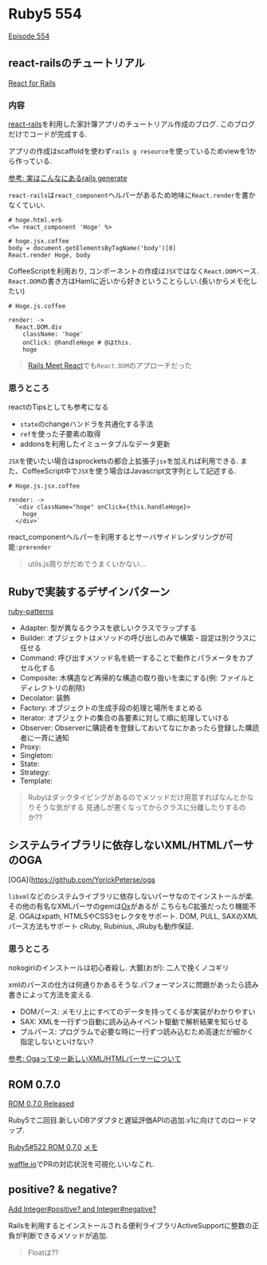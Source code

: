 # Ruby5 554

[Episode 554](https://ruby5.codeschool.com/episodes/596-episode-554-may-29th-2015)

## react-railsのチュートリアル

[React for Rails](https://www.airpair.com/reactjs/posts/reactjs-a-guide-for-rails-developers)

### 内容

[react-rails](https://github.com/reactjs/react-rails)を利用した家計簿アプリのチュートリアル作成のブログ.
このブログだけでコードが完成する.

アプリの作成はscaffoldを使わず`rails g resource`を使っているためviewを1から作っている.

[参考: 実はこんなにあるrails generate](http://techracho.bpsinc.jp/shibuya/2014_07_24/18388#g_resource)

`react-rails`は`react_component`ヘルパーがあるため地味に`React.render`を書かなくていい.

````
# hoge.html.erb
<%= react_component 'Hoge' %>

# hoge.jsx.coffee
body = document.getElementsByTagName('body')[0]
React.render Hoge, body
````


CoffeeScriptを利用おり, コンポーネントの作成は`JSX`ではなく`React.DOM`ベース.
`React.DOM`の書き方はHamlに近いから好きということらしい.(長いからメモ化したい)

````
# Hoge.js.coffee

render: ->
  React.DOM.div
    className: 'hoge'
    onClick: @handleHoge # @はthis.
    hoge
````

> [Rails Meet React](http://blog.arkency.com/rails-react/)でも`React.DOM`のアプローチだった


### 思うところ

reactのTipsとしても参考になる

- `state`のchangeハンドラを共通化する手法
- `ref`を使った子要素の取得
- addonsを利用したイミュータブルなデータ更新

`JSX`を使いたい場合はsprocketsの都合上拡張子`jsx`を加えれば利用できる.
また、CoffeeScript中で`JSX`を使う場合はJavascript文字列として記述する.

````
# Hoge.js.jsx.coffee

render: ->
  `<div className="hoge" onClick={this.handleHoge}>
    hoge
  </div>`
````

react_componentヘルパーを利用するとサーバサイドレンダリングが可能`:prerender`

> utils.js周りがだめでうまくいかない...


## Rubyで実装するデザインパターン

[ruby-patterns](https://github.com/TheBlasfem/ruby-patterns)

- Adapter:  型が異なるクラスを欲しいクラスでラップする
- Builder: オブジェクトはメソッドの呼び出しのみで構築・設定は別クラスに任せる
- Command: 呼び出すメソッド名を統一することで動作とパラメータをカプセル化する
- Composite: 木構造など再帰的な構造の取り扱いを楽にする(例: ファイルとディレクトリの削除)
- Decolator: 装飾
- Factory: オブジェクトの生成手段の処理と場所をまとめる
- Iterator: オブジェクトの集合の各要素に対して順に処理していける
- Observer: Observerに購読者を登録しておいてなにかあったら登録した購読者に一斉に通知
- Proxy:
- Singleton:
- State:
- Strategy:
- Template:

> Rubyはダックタイピングがあるのでメソッドだけ用意すればなんとかなりそうな気がする
> 見通しが悪くなってからクラスに分離したりするのか??


## システムライブラリに依存しないXML/HTMLパーサのOGA

[OGA](https://github.com/YorickPeterse/oga

`libxml`などのシステムライブラリに依存しないパーサなのでインストールが楽.
その他の有名なXMLパーサのgemは[Ox](https://github.com/ohler55/ox)があるが
こちらもC拡張だったり機能不足.
OGAはxpath, HTML5やCSS3セレクタをサポート.
DOM, PULL, SAXのXMLパース方法もサポート
cRuby, Rubinius, JRubyも動作保証.


### 思うところ

nokogiriのインストールは初心者殺し.
大鋸(おが): 二人で挽くノコギリ

xmlのパースの仕方は何通りかあるそうな.パフォーマンスに問題があったら読み書きによって方法を変える.

- DOMパース: メモリ上にすべてのデータを持ってくるが実装がわかりやすい
- SAX: XMLを一行ずつ自動に読み込みイベント駆動で解析結果を知らせる
- プルパース: プログラムで必要な時に一行ずつ読み込むため高速だが細かく指定しないといけない?

[参考: Ogaってゆー新しいXML/HTMLパーサーについて](http://qiita.com/5t111111/items/cd007f7d24ceae6c24ac)

## ROM 0.7.0

[ROM 0.7.0 Released](http://rom-rb.org/blog/2015/05/18/rom-0-7-0-released/)

Ruby5で二回目.新しいDBアダプタと遅延評価APIの追加.v1に向けてのロードマップ.

[Ruby5#522 ROM 0.7.0](https://ruby5.codeschool.com/episodes/594-episode-552-may-19th-2015)
[メモ](./552.md)

[waffle.io](https://waffle.io/)でPRの対応状況を可視化.いいなこれ.

## positive? & negative?

[Add Integer#positive? and Integer#negative?](https://github.com/rails/rails/commit/e54277a45da3c86fecdfa930663d7692fd083daa)

Railsを利用するとインストールされる便利ライブラリActiveSupportに整数の正負が判断できるメソッドが追加.

> Floatは??
